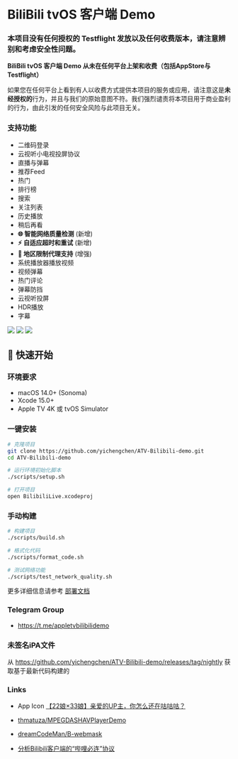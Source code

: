 # BiliBili tvOS 客户端 Demo

### 本项目没有任何授权的 Testflight 发放以及任何收费版本，请注意辨别和考虑安全性问题。

 **BiliBili tvOS 客户端 Demo 从未在任何平台上架和收费（包括AppStore与Testflight）**

 如果您在任何平台上看到有人以收费方式提供本项目的服务或应用，请注意这是**未经授权的**行为，并且与我们的原始意图不符。我们强烈谴责将本项目用于商业盈利的行为，由此引发的任何安全风险与此项目无关。


### 支持功能
- 二维码登录
- 云视听小电视投屏协议
- 直播与弹幕
- 推荐Feed
- 热门
- 排行榜
- 搜索
- 关注列表
- 历史播放
- 稍后再看
- **🌐 智能网络质量检测** (新增)
- **⚡ 自适应超时和重试** (新增)
- **🎯 地区限制代理支持** (增强)
- 系统播放器播放视频
- 视频弹幕
- 热门评论
- 弹幕防挡
- 云视听投屏
- HDR播放
- 字幕

 ![](imgs/1.jpg)
 ![](imgs/2.jpg)
 ![](imgs/3.png)

## 🚀 快速开始

### 环境要求
- macOS 14.0+ (Sonoma)
- Xcode 15.0+
- Apple TV 4K 或 tvOS Simulator

### 一键安装
```bash
# 克隆项目
git clone https://github.com/yichengchen/ATV-Bilibili-demo.git
cd ATV-Bilibili-demo

# 运行环境初始化脚本
./scripts/setup.sh

# 打开项目
open BilibiliLive.xcodeproj
```

### 手动构建
```bash
# 构建项目
./scripts/build.sh

# 格式化代码
./scripts/format_code.sh

# 测试网络功能
./scripts/test_network_quality.sh
```

更多详细信息请参考 [部署文档](docs/DEPLOYMENT.md)



### Telegram Group
 - https://t.me/appletvbilibilidemo

### 未签名iPA文件

从 https://github.com/yichengchen/ATV-Bilibili-demo/releases/tag/nightly 获取基于最新代码构建的

### Links

- App Icon [【22娘×33娘】亲爱的UP主，你怎么还在咕咕咕？](https://www.bilibili.com/video/BV1AB4y1k7em)

- [thmatuza/MPEGDASHAVPlayerDemo](https://github.com/thmatuza/MPEGDASHAVPlayerDemo)

- [dreamCodeMan/B-webmask](https://github.com/dreamCodeMan/B-webmask)

- [分析Bilibili客户端的“哔哩必连”协议](https://xfangfang.github.io/028)
